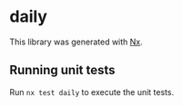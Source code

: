 # daily

This library was generated with [Nx](https://nx.dev).

## Running unit tests

Run `nx test daily` to execute the unit tests.
